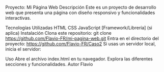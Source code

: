 Proyecto: Mi Página Web
Descripción
Este es un proyecto de desarrollo web que presenta una página con diseño responsivo y funcionalidades interactivas.

Tecnologías Utilizadas
HTML
CSS
JavaScript
[Framework/Librería] (si aplica)
Instalación
Clona este repositorio:
git clone https://github.com/Flavio-FR/mi-pagina-web.git
Entra en el directorio del proyecto:
 https://github.com/Flavio-FR/Caso2
Si usas un servidor local, inicia el servidor:

Uso
Abre el archivo index.html en tu navegador.
Explora las diferentes secciones y funcionalidades.
Autor
Flavio
